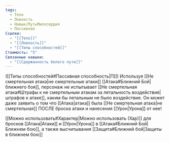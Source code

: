 ```yaml
---
tags:
  - Тело
  - Ловкость
  - Навык/ПутьМилосердия
  - Пассивная
Ссылки:
  - "[[Тело]]"
  - "[[Ловкость]]"
  - "[[Типы способностей]]"
Стоимость: "5"
Связанные навыки:
  - "[[Сдержанность белого пути]]"
---
```

([[Типы способностей#Пассивная способность|П]]) Используя [[Не смертельная атака|не смертельные атаки]] [[Атака#Ближний Бой|ближнего боя]], персонаж не испытывает [[Не смертельная атака#Штрафы к не смертельным атакам за летальность воздействия|штрафов к атаке]], каким бы летальным не было воздействие. Он может даже заявить о том что [[Атака|атака]] была [[Не смертельная атака|не смертельная]] ПОСЛЕ броска атаки и нанесения [[Урон|Урона]] от нее!

[[Можно использовать#Характер|Можно использовать (Хар)]] для бросков [[Атака|Атаки]] и [[Урон|Урона]] в [[Атака#Ближний Бой|Ближнем бою]], а также высчитывания [[Защита#Ближний бой|Защиты в ближнем бою]]
